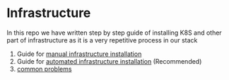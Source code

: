 # Infrastructure
In this repo we have written step by step guide of installing K8S and other part of infrastructure as it is a very repetitive process in our stack

1. Guide for [manual infrastructure installation](manual.md)
2. Guide for [automated infrastructure installation](automated.md) (Recommended)
3. [common problems](manual-installation/common-problems.md)
